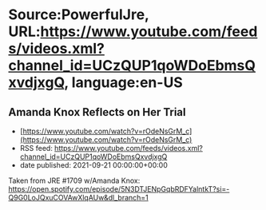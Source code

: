 # Source:PowerfulJre, URL:https://www.youtube.com/feeds/videos.xml?channel_id=UCzQUP1qoWDoEbmsQxvdjxgQ, language:en-US

## Amanda Knox Reflects on Her Trial
 - [https://www.youtube.com/watch?v=rOdeNsGrM_c](https://www.youtube.com/watch?v=rOdeNsGrM_c)
 - RSS feed: https://www.youtube.com/feeds/videos.xml?channel_id=UCzQUP1qoWDoEbmsQxvdjxgQ
 - date published: 2021-09-21 00:00:00+00:00

Taken from JRE #1709 w/Amanda Knox:
https://open.spotify.com/episode/5N3DTJENpGqbRDFYalntkT?si=-Q9G0LoJQxuCOVAwXlqAUw&dl_branch=1

